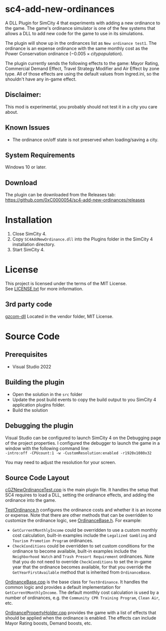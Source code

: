 # sc4-add-new-ordinances

A DLL Plugin for SimCity 4 that experiments with adding a new ordinance to the game. The game's ordinance simulator is one of the few systems that allows a DLL to add new code for the game to use in its simulations. 

The plugin will show up in the ordinances list as `New ordinance test1`. The ordinance is an expense ordinance with the same monthly cost as the Power Conservation ordinance ($-0.005 \times city population$).

The plugin currently sends the following effects to the game: Mayor Rating, Commercial Demand Effect, Travel Strategy Modifier and Air Effect by zone type.
All of those effects are using the default values from Ingred.ini, so the shouldn't have any in-game effect.

## Disclaimer:

This mod is experimental, you probably should not test it in a city you care about.

## Known Issues

* The ordinance on/off state is not preserved when loading/saving a city.

## System Requirements

Windows 10 or later.

## Download

The plugin can be downloaded from the Releases tab: https://github.com/0xC0000054/sc4-add-new-ordinances/releases   

# Installation

1. Close SimCity 4.
2. Copy `SC4AddNewOrdinance.dll` into the Plugins folder in the SimCity 4 installation directory.
3. Start SimCity 4.

# License

This project is licensed under the terms of the MIT License.    
See [LICENSE.txt](LICENSE.txt) for more information.

## 3rd party code

[gzcom-dll](https://github.com/nsgomez/gzcom-dll/tree/master) Located in the vendor folder, MIT License.    

# Source Code

## Prerequisites

* Visual Studio 2022

## Building the plugin

* Open the solution in the `src` folder
* Update the post build events to copy the build output to you SimCity 4 application plugins folder.
* Build the solution

## Debugging the plugin

Visual Studio can be configured to launch SimCity 4 on the Debugging page of the project properties.
I configured the debugger to launch the game in a window with the following command line:    
`-intro:off -CPUcount:1 -w -CustomResolution:enabled -r1920x1080x32`

You may need to adjust the resolution for your screen.

## Source Code Layout

[cGZNewOrdinanceTest.cpp](src/cGZNewOrdinanceTest.cpp) is the main plugin file. It handles the setup that SC4 requires to load a DLL, setting the ordinance effects, and adding the ordinance into the game.

[TestOrdinance.h](src/TestOrdinance.h) configures the ordinance costs and whether it is an income or expense. Note that there are other methods that can be overridden
to customize the ordinance logic, see [OrdinanceBase.h](src/OrdinanceBase.h). For example:

* `GetCurrentMonthlyIncome` could be overridden to use a custom monthly cost calculation, built-in examples include the `Legalized Gambling` and `Tourism Promotion Program` ordinances.
* `CheckConditions` could be overridden to set custom conditions for the ordinance to become available, built-in examples include the `Neighborhood Watch` and `Trash Presort Requirement` ordinances. Note that you do not need to override `CheckConditions` to set the in-game year that the ordinance becomes available, for that you override the `GetYearFirstAvailable` method that is inherited from `OrdinanceBase`.

[OrdinanceBase.cpp](src/OrdinanceBase.cpp) is the base class for `TestOrdinance`. It handles the common logic and provides a default implementation for `GetCurrentMonthlyIncome`.
The default monthly cost calculation is used by a number of ordinances, e.g. the `Community CPR Training Program`, `Clean Air`, etc. 

[OrdinancePropertyHolder.cpp](src/OrdinancePropertyHolder.cpp) provides the game with a list of effects that should be applied when the ordinance is enabled.
The effects can include Mayor Rating boosts, Demand boosts, etc.